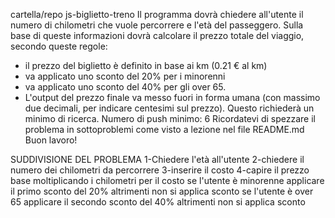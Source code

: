
cartella/repo js-biglietto-treno
Il programma dovrà chiedere all'utente il numero di chilometri che vuole percorrere e l'età del passeggero. Sulla base di queste informazioni dovrà calcolare il prezzo totale del viaggio, secondo queste regole:
- il prezzo del biglietto è definito in base ai km (0.21 € al km)
- va applicato uno sconto del 20% per i minorenni
- va applicato uno sconto del 40% per gli over 65.
- L'output del prezzo finale va messo fuori in forma umana (con massimo due decimali, per indicare centesimi sul prezzo). Questo richiederà un minimo di ricerca.
Numero di push minimo: 6
Ricordatevi di spezzare il problema in sottoproblemi come visto a lezione nel file README.md
Buon lavoro!


SUDDIVISIONE DEL PROBLEMA
1-Chiedere l'età all'utente
2-chiedere il numero dei chilometri da percorrere
3-inserire il costo 
4-capire il prezzo base
moltiplicando i chilometri per il costo 
se l'utente è minorenne 
applicare il primo sconto del 20%
altrimenti non si applica sconto 
se l'utente è over 65 
applicare il secondo sconto del 40%
altrimenti non si applica sconto
